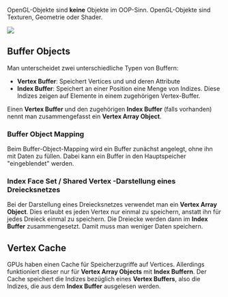 
OpenGL-Objekte sind **keine** Objekte im OOP-Sinn. OpenGL-Objekte sind Texturen, Geometrie oder Shader.

![](opengl_objects_management.png)


## Buffer Objects

Man unterscheidet zwei unterschiedliche Typen von Buffern: 
- **Vertex Buffer**: Speichert Vertices und und deren Attribute
- **Index Buffer**: Speichert an einer Position eine Menge von Indizes. Diese Indizes zeigen auf Elemente in einem zugehörigen Vertex-Buffer.

Einen **Vertex Buffer** und den zugehörigen **Index Buffer** (falls vorhanden) nennt man zusammengefasst ein **Vertex Array Object**.

### Buffer Object Mapping

Beim Buffer-Object-Mapping wird ein Buffer zunächst angelegt, ohne ihn mit Daten zu füllen.
Dabei kann ein Buffer in den Hauptspeicher "eingeblendet" werden.

### Index Face Set / Shared Vertex -Darstellung eines Dreiecksnetzes

Bei der Darstellung eines Dreiecksnetzes verwendet man ein **Vertex Array Object**. Dies erlaubt es jeden Vertex nur einmal zu speichern, anstatt ihn für jedes Dreieck einmal zu speichern. Die Dreiecke werden dann im **Index Buffer** zusammengesetzt. 
Damit muss man weniger Daten speichern.

## Vertex Cache

GPUs haben einen Cache für Speicherzugriffe auf Vertices. Allerdings funktioniert dieser nur für **Vertex Array Objects** mit **Index Buffern**. 
Der Cache speichert die Indizes bezüglich eines **Vertex Buffers**, also die Indizes, die aus dem **Index Buffer** ausgelesen werden.
